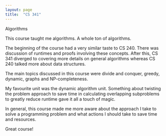 ```yaml
---
layout: page
title:  "CS 341"
---
```


Algorithms


This course taught me algorithms. A whole ton of algorithms.

The beginning of the course had a very similar taste to CS 240. There was discussion of runtimes and proofs involving these concepts. After this, CS 341 diverged to covering more details on general algorithms whereas CS 240 talked more about data structures.

The main topics discussed in this course were divide and conquer, greedy, dynamic, graphs and NP-completeness. 

My favourite unit was the dynamic algorithm unit. Something about twisting the problem approach to save time in calculating overlapping subproblems to greatly reduce runtime gave it all a touch of magic.

In general, this course made me more aware about the approach I take to solve a programming problem and what actions I should take to save time and resources.

Great course!
